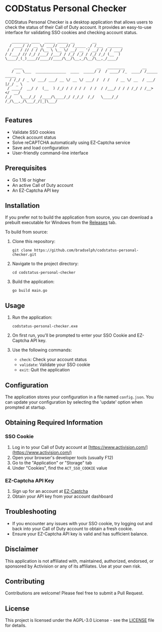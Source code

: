 # CODStatus Personal Checker

CODStatus Personal Checker is a desktop application that allows users to check the status of their Call of Duty account. It provides an easy-to-use interface for validating SSO cookies and checking account status.

```
   ________ ____  _____ _____ __        __              
  / ____/ // __ \/ ___// ___// /_____ _/ /___  _______  
 / /   / // / / /\__ \ \__ \/ __/ __ '/ __/ / / / ___/  
/ /___/ // /_/ /___/ /___/ / /_/ /_/ / /_/ /_/ (__  )   
\____/_(_)____//____//____/\__/\__,_/\__/\__,_/____/    
                                                        
    ____                                  __   ________        __           
   / __ \___  ______________  ____  _____/ /  / ____/ /_  ____/ /_____  _____
  / /_/ / _ \/ ___/ ___/ __ \/ __ \/ ___/ /  / /   / __ \/ __  / ___/ |/_/ _ \
 / ____/  __/ /  (__  ) /_/ / / / / /  / /  / /___/ / / / /_/ / /__>  </  __/
/_/    \___/_/  /____/\____/_/ /_/_/  /_/   \____/_/ /_/\__,_/\___/_/|_|\___/ 
                                                                              
```

## Features

- Validate SSO cookies
- Check account status
- Solve reCAPTCHA automatically using EZ-Captcha service
- Save and load configuration
- User-friendly command-line interface

## Prerequisites

- Go 1.16 or higher
- An active Call of Duty account
- An EZ-Captcha API key

## Installation

If you prefer not to build the application from source, you can download a prebuilt executable for Windows from the [Releases](https://github.com/bradselph/codstatus-personal-checker/releases) tab.

To build from source:

1. Clone this repository:
   ```
   git clone https://github.com/bradselph/codstatus-personal-checker.git
   ```

2. Navigate to the project directory:
   ```
   cd codstatus-personal-checker
   ```

3. Build the application:
   ```
   go build main.go
   ```

## Usage

1. Run the application:
   ```
   codstatus-personal-checker.exe
   ```

2. On first run, you'll be prompted to enter your SSO Cookie and EZ-Captcha API key.

3. Use the following commands:
   - `check`: Check your account status
   - `validate`: Validate your SSO cookie
   - `exit`: Quit the application

## Configuration

The application stores your configuration in a file named `config.json`. You can update your configuration by selecting the 'update' option when prompted at startup.

## Obtaining Required Information

### SSO Cookie

1. Log in to your Call of Duty account at [https://www.activision.com/](https://www.activision.com/)
2. Open your browser's developer tools (usually F12)
3. Go to the "Application" or "Storage" tab
4. Under "Cookies", find the `ACT_SSO_COOKIE` value

### EZ-Captcha API Key

1. Sign up for an account at [EZ-Captcha](https://dashboard.ez-captcha.com/#/register?inviteCode=uyNrRgWlEKy)
2. Obtain your API key from your account dashboard

## Troubleshooting

- If you encounter any issues with your SSO cookie, try logging out and back into your Call of Duty account to obtain a fresh cookie.
- Ensure your EZ-Captcha API key is valid and has sufficient balance.

## Disclaimer

This application is not affiliated with, maintained, authorized, endorsed, or sponsored by Activision or any of its affiliates. Use at your own risk.

## Contributing

Contributions are welcome! Please feel free to submit a Pull Request.

## License

This project is licensed under the AGPL-3.0 License - see the [LICENSE](LICENSE) file for details.
